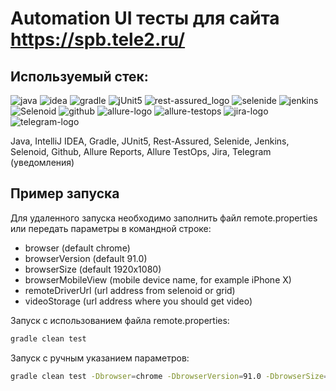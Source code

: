 
# Automation UI тесты для сайта https://spb.tele2.ru/
## Используемый стек:
![java](https://user-images.githubusercontent.com/46926736/125160894-01fb9980-e188-11eb-956c-4dbf77339d15.png)
![idea](https://user-images.githubusercontent.com/46926736/125160909-0922a780-e188-11eb-8b82-03b8d48be750.png)
![gradle](https://user-images.githubusercontent.com/46926736/125160914-0aec6b00-e188-11eb-8d78-792dc4fda636.png)
![jUnit5](https://user-images.githubusercontent.com/46926736/125160917-0d4ec500-e188-11eb-9986-790638982928.png)
![rest-assured_logo](https://user-images.githubusercontent.com/46926736/125160921-1049b580-e188-11eb-8465-5b63fbb13d78.png)
![selenide](https://user-images.githubusercontent.com/46926736/125160924-12137900-e188-11eb-91fa-28f828336d5c.png)
![jenkins](https://user-images.githubusercontent.com/46926736/125160927-13dd3c80-e188-11eb-9349-5ab09a4f27ee.png)
![Selenoid](https://user-images.githubusercontent.com/46926736/125160928-150e6980-e188-11eb-9a08-0394fa8bd425.png)
![github](https://user-images.githubusercontent.com/46926736/125160932-18095a00-e188-11eb-9b1a-3ebcf63dab1f.png)
![allure-logo](https://user-images.githubusercontent.com/46926736/125160934-1b9ce100-e188-11eb-8891-5dc8a4ba2308.png)
![allure-testops](https://user-images.githubusercontent.com/46926736/125160973-5d2d8c00-e188-11eb-8537-730ff6ea5e26.png)
![jira-logo](https://user-images.githubusercontent.com/46926736/125160975-63236d00-e188-11eb-8615-6ef6ba29ac9d.png)
![telegram-logo](https://user-images.githubusercontent.com/46926736/125160976-6585c700-e188-11eb-8eae-eb426e581d2f.png)

Java, IntelliJ IDEA, Gradle, JUnit5, Rest-Assured, Selenide, Jenkins, Selenoid, Github, Allure Reports, Allure TestOps, Jira, Telegram (уведомления)
## Пример запуска
Для удаленного запуска необходимо заполнить файл remote.properties или передать параметры в командной строке:

* browser (default chrome)
* browserVersion (default 91.0)
* browserSize (default 1920x1080)
* browserMobileView (mobile device name, for example iPhone X)
* remoteDriverUrl (url address from selenoid or grid)
* videoStorage (url address where you should get video)

Запуск с использованием файла remote.properties:
```bash
gradle clean test
```

Запуск с ручным указанием параметров:
```bash
gradle clean test -Dbrowser=chrome -DbrowserVersion=91.0 -DbrowserSize=1920x1080 -DbrowserMobileView= -DremoteDriverUrl=selenoid.autotests.cloud -DremoteDriverUser=user1 -DremoteDriverPassword=1234 -DvideoStorage=https://selenoid.autotests.cloud/video/ -Dthreads=2
```

